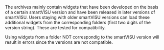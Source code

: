 The archives mainly contain widgets that have been developed on the basis of a certain smartVISU version and have been released in later versions of smartVISU. 
Users staying with older smartVISU versions can load these additional widgets from the corresponding folders (first two digits of the version string). These are tested for compatibility.

Using widgets from a folder NOT correspondig to the smartVISU version will result in errors since the versions are not compatible.
